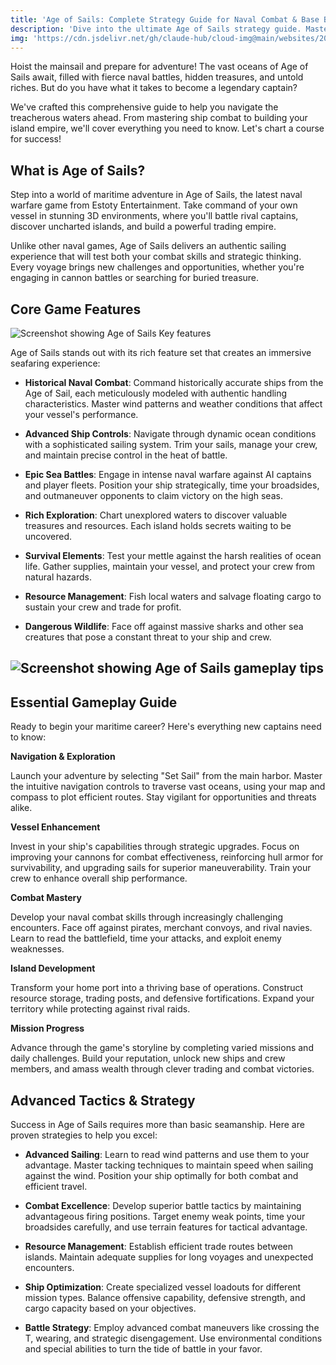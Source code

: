 ```yaml
---
title: 'Age of Sails: Complete Strategy Guide for Naval Combat & Base Building'
description: 'Dive into the ultimate Age of Sails strategy guide. Master naval warfare, build thriving island bases, and dominate the high seas in this immersive pirate adventure game. Essential tips and tactics for both beginners and veterans.'
img: 'https://cdn.jsdelivr.net/gh/claude-hub/cloud-img@main/websites/202505101316383.jpeg'
---
```


Hoist the mainsail and prepare for adventure! The vast oceans of Age of Sails await, filled with fierce naval battles, hidden treasures, and untold riches. But do you have what it takes to become a legendary captain?

We've crafted this comprehensive guide to help you navigate the treacherous waters ahead. From mastering ship combat to building your island empire, we'll cover everything you need to know. Let's chart a course for success!

## What is Age of Sails?

Step into a world of maritime adventure in Age of Sails, the latest naval warfare game from Estoty Entertainment. Take command of your own vessel in stunning 3D environments, where you'll battle rival captains, discover uncharted islands, and build a powerful trading empire.

Unlike other naval games, Age of Sails delivers an authentic sailing experience that will test both your combat skills and strategic thinking. Every voyage brings new challenges and opportunities, whether you're engaging in cannon battles or searching for buried treasure.

## Core Game Features

![Screenshot showing Age of Sails Key features](https://cdn.jsdelivr.net/gh/claude-hub/cloud-img@main/websites/202505101320180.png)

Age of Sails stands out with its rich feature set that creates an immersive seafaring experience:

- **Historical Naval Combat**: Command historically accurate ships from the Age of Sail, each meticulously modeled with authentic handling characteristics. Master wind patterns and weather conditions that affect your vessel's performance.

- **Advanced Ship Controls**: Navigate through dynamic ocean conditions with a sophisticated sailing system. Trim your sails, manage your crew, and maintain precise control in the heat of battle.

- **Epic Sea Battles**: Engage in intense naval warfare against AI captains and player fleets. Position your ship strategically, time your broadsides, and outmaneuver opponents to claim victory on the high seas.

- **Rich Exploration**: Chart unexplored waters to discover valuable treasures and resources. Each island holds secrets waiting to be uncovered.

- **Survival Elements**: Test your mettle against the harsh realities of ocean life. Gather supplies, maintain your vessel, and protect your crew from natural hazards.

- **Resource Management**: Fish local waters and salvage floating cargo to sustain your crew and trade for profit.

- **Dangerous Wildlife**: Face off against massive sharks and other sea creatures that pose a constant threat to your ship and crew.

## ![Screenshot showing Age of Sails gameplay tips](https://cdn.jsdelivr.net/gh/claude-hub/cloud-img@main/websites/202505101323509.png)

## Essential Gameplay Guide

Ready to begin your maritime career? Here's everything new captains need to know:

**Navigation & Exploration**

Launch your adventure by selecting "Set Sail" from the main harbor. Master the intuitive navigation controls to traverse vast oceans, using your map and compass to plot efficient routes. Stay vigilant for opportunities and threats alike.

**Vessel Enhancement**

Invest in your ship's capabilities through strategic upgrades. Focus on improving your cannons for combat effectiveness, reinforcing hull armor for survivability, and upgrading sails for superior maneuverability. Train your crew to enhance overall ship performance.

**Combat Mastery**

Develop your naval combat skills through increasingly challenging encounters. Face off against pirates, merchant convoys, and rival navies. Learn to read the battlefield, time your attacks, and exploit enemy weaknesses.

**Island Development**

Transform your home port into a thriving base of operations. Construct resource storage, trading posts, and defensive fortifications. Expand your territory while protecting against rival raids.

**Mission Progress**

Advance through the game's storyline by completing varied missions and daily challenges. Build your reputation, unlock new ships and crew members, and amass wealth through clever trading and combat victories.

## Advanced Tactics & Strategy

Success in Age of Sails requires more than basic seamanship. Here are proven strategies to help you excel:

- **Advanced Sailing**: Learn to read wind patterns and use them to your advantage. Master tacking techniques to maintain speed when sailing against the wind. Position your ship optimally for both combat and efficient travel.

- **Combat Excellence**: Develop superior battle tactics by maintaining advantageous firing positions. Target enemy weak points, time your broadsides carefully, and use terrain features for tactical advantage.

- **Resource Management**: Establish efficient trade routes between islands. Maintain adequate supplies for long voyages and unexpected encounters.

- **Ship Optimization**: Create specialized vessel loadouts for different mission types. Balance offensive capability, defensive strength, and cargo capacity based on your objectives.

- **Battle Strategy**: Employ advanced combat maneuvers like crossing the T, wearing, and strategic disengagement. Use environmental conditions and special abilities to turn the tide of battle in your favor.
